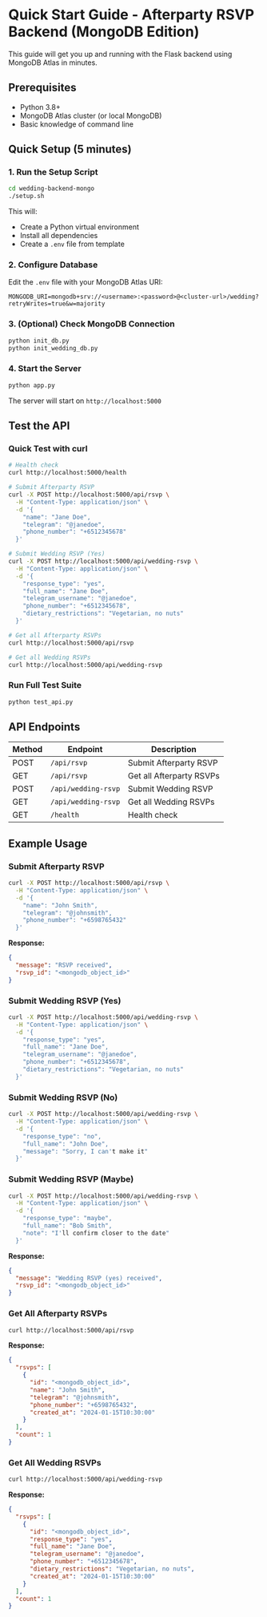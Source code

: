 # Quick Start Guide - Afterparty RSVP Backend (MongoDB Edition)

This guide will get you up and running with the Flask backend using MongoDB Atlas in minutes.

## Prerequisites

- Python 3.8+
- MongoDB Atlas cluster (or local MongoDB)
- Basic knowledge of command line

## Quick Setup (5 minutes)

### 1. Run the Setup Script

```bash
cd wedding-backend-mongo
./setup.sh
```

This will:
- Create a Python virtual environment
- Install all dependencies
- Create a `.env` file from template

### 2. Configure Database

Edit the `.env` file with your MongoDB Atlas URI:

```env
MONGODB_URI=mongodb+srv://<username>:<password>@<cluster-url>/wedding?retryWrites=true&w=majority
```

### 3. (Optional) Check MongoDB Connection

```bash
python init_db.py
python init_wedding_db.py
```

### 4. Start the Server

```bash
python app.py
```

The server will start on `http://localhost:5000`

## Test the API

### Quick Test with curl

```bash
# Health check
curl http://localhost:5000/health

# Submit Afterparty RSVP
curl -X POST http://localhost:5000/api/rsvp \
  -H "Content-Type: application/json" \
  -d '{
    "name": "Jane Doe",
    "telegram": "@janedoe",
    "phone_number": "+6512345678"
  }'

# Submit Wedding RSVP (Yes)
curl -X POST http://localhost:5000/api/wedding-rsvp \
  -H "Content-Type: application/json" \
  -d '{
    "response_type": "yes",
    "full_name": "Jane Doe",
    "telegram_username": "@janedoe",
    "phone_number": "+6512345678",
    "dietary_restrictions": "Vegetarian, no nuts"
  }'

# Get all Afterparty RSVPs
curl http://localhost:5000/api/rsvp

# Get all Wedding RSVPs
curl http://localhost:5000/api/wedding-rsvp
```

### Run Full Test Suite

```bash
python test_api.py
```

## API Endpoints

| Method | Endpoint | Description |
|--------|----------|-------------|
| POST | `/api/rsvp` | Submit Afterparty RSVP |
| GET | `/api/rsvp` | Get all Afterparty RSVPs |
| POST | `/api/wedding-rsvp` | Submit Wedding RSVP |
| GET | `/api/wedding-rsvp` | Get all Wedding RSVPs |
| GET | `/health` | Health check |

## Example Usage

### Submit Afterparty RSVP
```bash
curl -X POST http://localhost:5000/api/rsvp \
  -H "Content-Type: application/json" \
  -d '{
    "name": "John Smith",
    "telegram": "@johnsmith",
    "phone_number": "+6598765432"
  }'
```

**Response:**
```json
{
  "message": "RSVP received",
  "rsvp_id": "<mongodb_object_id>"
}
```

### Submit Wedding RSVP (Yes)
```bash
curl -X POST http://localhost:5000/api/wedding-rsvp \
  -H "Content-Type: application/json" \
  -d '{
    "response_type": "yes",
    "full_name": "Jane Doe",
    "telegram_username": "@janedoe",
    "phone_number": "+6512345678",
    "dietary_restrictions": "Vegetarian, no nuts"
  }'
```

### Submit Wedding RSVP (No)
```bash
curl -X POST http://localhost:5000/api/wedding-rsvp \
  -H "Content-Type: application/json" \
  -d '{
    "response_type": "no",
    "full_name": "John Doe",
    "message": "Sorry, I can't make it"
  }'
```

### Submit Wedding RSVP (Maybe)
```bash
curl -X POST http://localhost:5000/api/wedding-rsvp \
  -H "Content-Type: application/json" \
  -d '{
    "response_type": "maybe",
    "full_name": "Bob Smith",
    "note": "I'll confirm closer to the date"
  }'
```

**Response:**
```json
{
  "message": "Wedding RSVP (yes) received",
  "rsvp_id": "<mongodb_object_id>"
}
```

### Get All Afterparty RSVPs
```bash
curl http://localhost:5000/api/rsvp
```

**Response:**
```json
{
  "rsvps": [
    {
      "id": "<mongodb_object_id>",
      "name": "John Smith",
      "telegram": "@johnsmith",
      "phone_number": "+6598765432",
      "created_at": "2024-01-15T10:30:00"
    }
  ],
  "count": 1
}
```

### Get All Wedding RSVPs
```bash
curl http://localhost:5000/api/wedding-rsvp
```

**Response:**
```json
{
  "rsvps": [
    {
      "id": "<mongodb_object_id>",
      "response_type": "yes",
      "full_name": "Jane Doe",
      "telegram_username": "@janedoe",
      "phone_number": "+6512345678",
      "dietary_restrictions": "Vegetarian, no nuts",
      "created_at": "2024-01-15T10:30:00"
    }
  ],
  "count": 1
}
``` 